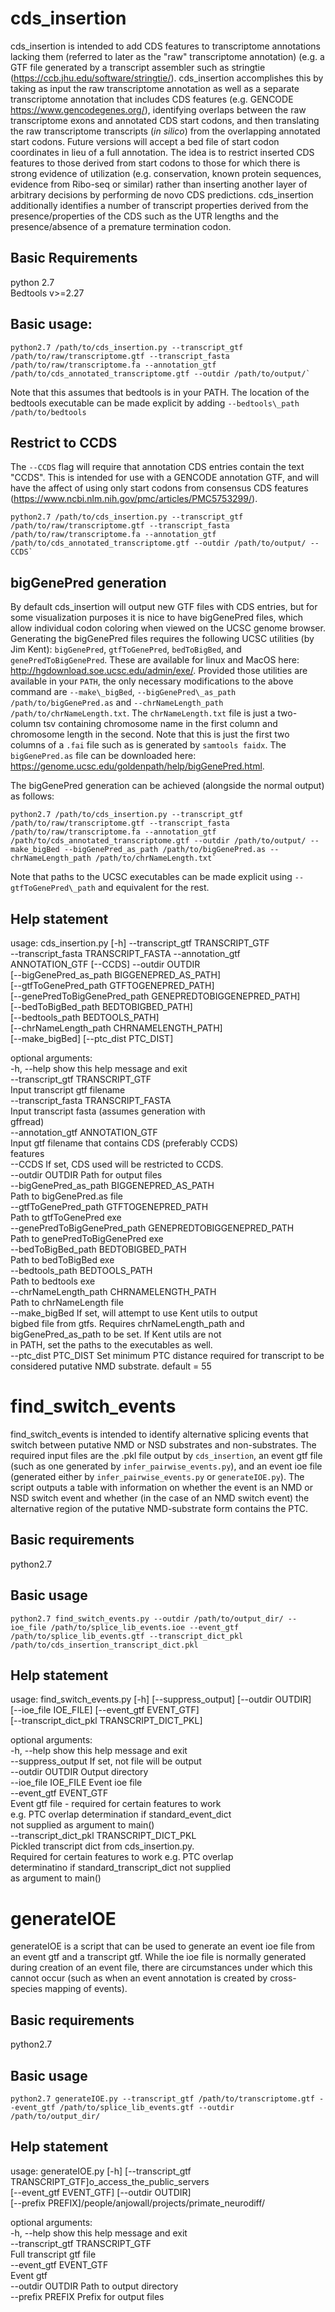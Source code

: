# cds_insertion

cds\_insertion is intended to add CDS features to transcriptome annotations lacking them (referred to later as the "raw" transcriptome annotation) (e.g. a GTF file generated by a transcript assembler such as stringtie (https://ccb.jhu.edu/software/stringtie/).  cds\_insertion accomplishes this by taking as input the raw transcriptome annotation as well as a separate transcriptome annotation that includes CDS features (e.g. GENCODE https://www.gencodegenes.org/), identifying overlaps between the raw transcriptome exons and annotated CDS start codons, and then translating the raw transcriptome transcripts (_in silico_) from the overlapping annotated start codons. Future versions will accept a bed file of start codon coordinates in lieu of a full annotation. The idea is to restrict inserted CDS features to those derived from start codons to those for which there is strong evidence of utilization (e.g. conservation, known protein sequences, evidence from Ribo-seq or similar) rather than inserting another layer of arbitrary decisions by performing de novo CDS predictions. cds\_insertion additionally identifies a number of transcript properties derived from the presence/properties of the CDS such as the UTR lengths and the presence/absence of a premature termination codon.

## Basic Requirements

python 2.7  
Bedtools v>=2.27  

## Basic usage:

```
python2.7 /path/to/cds_insertion.py --transcript_gtf /path/to/raw/transcriptome.gtf --transcript_fasta /path/to/raw/transcriptome.fa --annotation_gtf /path/to/cds_annotated_transcriptome.gtf --outdir /path/to/output/`
```

Note that this assumes that bedtools is in your PATH. The location of the bedtools executable can be made explicit by adding `--bedtools\_path /path/to/bedtools`

## Restrict to CCDS

The `--CCDS` flag will require that annotation CDS entries contain the text "CCDS".  This is intended for use with a GENCODE annotation GTF, and will have the affect of using only start codons from consensus CDS features (https://www.ncbi.nlm.nih.gov/pmc/articles/PMC5753299/).

```
python2.7 /path/to/cds_insertion.py --transcript_gtf /path/to/raw/transcriptome.gtf --transcript_fasta /path/to/raw/transcriptome.fa --annotation_gtf /path/to/cds_annotated_transcriptome.gtf --outdir /path/to/output/ --CCDS`
```

## bigGenePred generation

By default cds\_insertion will output new GTF files with CDS entries, but for some visualization purposes it is nice to have bigGenePred files, which allow individual codon coloring when viewed on the UCSC genome browser. Generating the bigGenePred files requires the following UCSC utilities (by Jim Kent): `bigGenePred`, `gtfToGenePred`, `bedToBigBed`, and `genePredToBigGenePred`. These are available for linux and MacOS here: http://hgdownload.soe.ucsc.edu/admin/exe/. Provided those utilities are available in your `PATH`, the only necessary modifications to the above command are `--make\_bigBed`, `--bigGenePred\_as_path /path/to/bigGenePred.as` and `--chrNameLength_path /path/to/chrNameLength.txt`.  The `chrNameLength.txt` file is just a two-column tsv containing chromosome name in the first column and chromosome length in the second. Note that this is just the first two columns of a `.fai` file such as is generated by `samtools faidx`.  The `bigGenePred.as` file can be downloaded here: https://genome.ucsc.edu/goldenpath/help/bigGenePred.html.  

The bigGenePred generation can be achieved (alongside the normal output) as follows:

```
python2.7 /path/to/cds_insertion.py --transcript_gtf /path/to/raw/transcriptome.gtf --transcript_fasta /path/to/raw/transcriptome.fa --annotation_gtf /path/to/cds_annotated_transcriptome.gtf --outdir /path/to/output/ --make_bigBed --bigGenePred_as_path /path/to/bigGenePred.as --chrNameLength_path /path/to/chrNameLength.txt`
```

Note that paths to the UCSC executables can be made explicit using `--gtfToGenePred\_path` and equivalent for the rest.



## Help statement

usage: cds_insertion.py [-h] --transcript_gtf TRANSCRIPT_GTF  
                        --transcript_fasta TRANSCRIPT_FASTA --annotation_gtf  
                        ANNOTATION_GTF [--CCDS] --outdir OUTDIR  
                        [--bigGenePred_as_path BIGGENEPRED_AS_PATH]  
                        [--gtfToGenePred_path GTFTOGENEPRED_PATH]  
                        [--genePredToBigGenePred_path GENEPREDTOBIGGENEPRED_PATH]  
                        [--bedToBigBed_path BEDTOBIGBED_PATH]  
                        [--bedtools_path BEDTOOLS_PATH]  
                        [--chrNameLength_path CHRNAMELENGTH_PATH]  
                        [--make_bigBed] [--ptc_dist PTC_DIST]  
  
optional arguments:  
  -h, --help            show this help message and exit  
  --transcript_gtf TRANSCRIPT_GTF  
                        Input transcript gtf filename  
  --transcript_fasta TRANSCRIPT_FASTA  
                        Input transcript fasta (assumes generation with  
                        gffread)  
  --annotation_gtf ANNOTATION_GTF  
                        Input gtf filename that contains CDS (preferably CCDS)  
                        features  
  --CCDS                If set, CDS used will be restricted to CCDS.  
  --outdir OUTDIR       Path for output files  
  --bigGenePred_as_path BIGGENEPRED_AS_PATH  
                        Path to bigGenePred.as file  
  --gtfToGenePred_path GTFTOGENEPRED_PATH  
                        Path to gtfToGenePred exe  
  --genePredToBigGenePred_path GENEPREDTOBIGGENEPRED_PATH  
                        Path to genePredToBigGenePred exe  
  --bedToBigBed_path BEDTOBIGBED_PATH  
                        Path to bedToBigBed exe  
  --bedtools_path BEDTOOLS_PATH  
                        Path to bedtools exe  
  --chrNameLength_path CHRNAMELENGTH_PATH  
                        Path to chrNameLength file  
  --make_bigBed         If set, will attempt to use Kent utils to output  
                        bigbed file from gtfs. Requires chrNameLength_path and  
                        bigGenePred_as_path to be set. If Kent utils are not  
                        in PATH, set the paths to the executables as well.  
  --ptc_dist PTC_DIST   Set minimum PTC distance required for transcript to be  
                        considered putative NMD substrate. default = 55  


# find_switch_events

find\_switch\_events is intended to identify alternative splicing events that switch between putative NMD or NSD substrates and non-substrates. The required input files are the .pkl file output by `cds_insertion`, an event gtf file (such as one generated by `infer_pairwise_events.py`), and an event ioe file (generated either by `infer_pairwise_events.py` or `generateIOE.py`). The script outputs a table with information on whether the event is an NMD or NSD switch event and whether (in the case of an NMD switch event) the alternative region of the putative NMD-substrate form contains the PTC.

## Basic requirements

python2.7

## Basic usage

```
python2.7 find_switch_events.py --outdir /path/to/output_dir/ --ioe_file /path/to/splice_lib_events.ioe --event_gtf /path/to/splice_lib_events.gtf --transcript_dict_pkl /path/to/cds_insertion_transcript_dict.pkl
```

## Help statement

usage: find_switch_events.py [-h] [--suppress_output] [--outdir OUTDIR]  
                             [--ioe_file IOE_FILE] [--event_gtf EVENT_GTF]  
                             [--transcript_dict_pkl TRANSCRIPT_DICT_PKL]  
  
optional arguments:  
  -h, --help            show this help message and exit  
  --suppress_output     If set, not file will be output  
  --outdir OUTDIR       Output directory  
  --ioe_file IOE_FILE   Event ioe file  
  --event_gtf EVENT_GTF  
                        Event gtf file - required for certain features to work  
                        e.g. PTC overlap determination if standard_event_dict  
                        not supplied as argument to main()  
  --transcript_dict_pkl TRANSCRIPT_DICT_PKL  
                        Pickled transcript dict from cds_insertion.py.  
                        Required for certain features to work e.g. PTC overlap  
                        determinatino if standard_transcript_dict not supplied  
                        as argument to main() 

# generateIOE

generateIOE is a script that can be used to generate an event ioe file from an event gtf and a transcript gtf. While the ioe file is normally generated during creation of an event file, there are circumstances under which this cannot occur (such as when an event annotation is created by cross-species mapping of events). 

## Basic requirements

python2.7

## Basic usage

```
python2.7 generateIOE.py --transcript_gtf /path/to/transcriptome.gtf --event_gtf /path/to/splice_lib_events.gtf --outdir /path/to/output_dir/
``` 

## Help statement

usage: generateIOE.py [-h] [--transcript_gtf TRANSCRIPT_GTF]o_access_the_public_servers  
                      [--event_gtf EVENT_GTF] [--outdir OUTDIR]   
                      [--prefix PREFIX]/people/anjowall/projects/primate_neurodiff/  

optional arguments:  
  -h, --help            show this help message and exit  
  --transcript_gtf TRANSCRIPT_GTF  
                        Full transcript gtf file  
  --event_gtf EVENT_GTF  
                        Event gtf  
  --outdir OUTDIR       Path to output directory  
  --prefix PREFIX       Prefix for output files  


  

